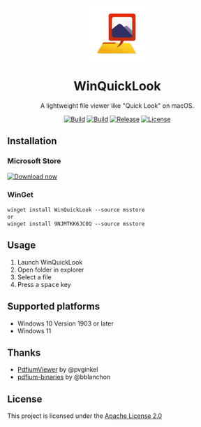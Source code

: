 <p align="center">
  <img width="128" align="center" src="WinQuickLook.Package/Assets/Square44x44Logo.scale-400.png">
</p>
<h1 align="center">
  WinQuickLook
</h1>
<p align="center">
  A lightweight file viewer like "Quick Look" on macOS.
</p>
<p align="center">
  <a href="https://github.com/shibayan/WinQuickLook/actions/workflows/build.yml" rel="nofollow"><img src="https://github.com/shibayan/WinQuickLook/workflows/Build/badge.svg" alt="Build" style="max-width: 100%;"></a>
  <a href="https://github.com/shibayan/WinQuickLook/actions/workflows/publish.yml" rel="nofollow"><img src="https://github.com/shibayan/WinQuickLook/workflows/Publish/badge.svg" alt="Build" style="max-width: 100%;"></a>
  <a href="https://www.microsoft.com/store/apps/9njmtkk6jc0q" rel="nofollow"><img src="https://badgen.net/github/release/shibayan/WinQuickLook" alt="Release" style="max-width: 100%;"></a>
  <a href="https://github.com/shibayan/WinQuickLook/blob/master/LICENSE"><img src="https://badgen.net/github/license/shibayan/WinQuickLook" alt="License" style="max-width: 100%;"></a>
</p>

## Installation

### Microsoft Store

<a href="https://www.microsoft.com/store/apps/9njmtkk6jc0q?cid=storebadge&ocid=badge"><img src="https://developer.microsoft.com/en-us/store/badges/images/English_get-it-from-MS.png" alt="Download now" width="284"/></a>

### WinGet

```
winget install WinQuickLook --source msstore
or
winget install 9NJMTKK6JC0Q --source msstore
```

## Usage

1. Launch WinQuickLook
2. Open folder in explorer
3. Select a file
4. Press a <kbd>space</kbd> key

## Supported platforms

- Windows 10 Version 1903 or later
- Windows 11

## Thanks

- [PdfiumViewer](https://github.com/pvginkel/PdfiumViewer) by @pvginkel
- [pdfium-binaries](https://github.com/bblanchon/pdfium-binaries) by @bblanchon

## License

This project is licensed under the [Apache License 2.0](https://github.com/shibayan/WinQuickLook/blob/master/LICENSE)
